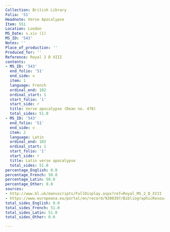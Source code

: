 ```yaml
---
Collection: British Library
Folia: '51'
Headnote: Verse Apocalypse
Item: 551
Location: London
MS_Date: s.xiv (1)
MS_ID: '543'
Notes: ''
Place_of_production: ''
Produced_for: ''
Reference: Royal 2 D XIII
contents:
- MS_ID: '543'
  end_folio: '51'
  end_side: v
  item: 1
  language: French
  ordinal_end: 102
  ordinal_start: 1
  start_folio: '1'
  start_side: r
  title: Verse apocalypse (Dean no. 478)
  total_sides: 51.0
- MS_ID: '543'
  end_folio: '51'
  end_side: v
  item: 2
  language: Latin
  ordinal_end: 102
  ordinal_start: 1
  start_folio: '1'
  start_side: r
  title: Latin verse apocalypse
  total_sides: 51.0
percentage_English: 0.0
percentage_French: 50.0
percentage_Latin: 50.0
percentage_Other: 0.0
sources:
- http://www.bl.uk/manuscripts/FullDisplay.aspx?ref=Royal_MS_2_D_XIII
- https://www.europeana.eu/portal/en/record/9200397/BibliographicResource_3000126275684.html
total_sides_English: 0.0
total_sides_French: 51.0
total_sides_Latin: 51.0
total_sides_Other: 0.0

---
```

